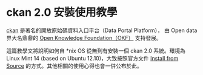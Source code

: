 # ckan 2.0 安裝使用教學

[ckan](http://ckan.org/) 是著名的開放原始碼資料入口平台（Data Portal Platform）， 由 Open data 界大名鼎鼎的 [Open Knowledge Foundation（OKF）](http://www.okfn.org/) 支持發展。

這篇教學文將說明如何自 \*nix OS 從無到有安裝一個 ckan 2.0 系統。環境為 Linux Mint 14 (based on Ubuntu 12.10)，大致按照官方文件 [Install from Source](http://docs.ckan.org/en/ckan-2.0/install-from-source.html) 的方式。其他相關的使用心得也會一併公布於此。

